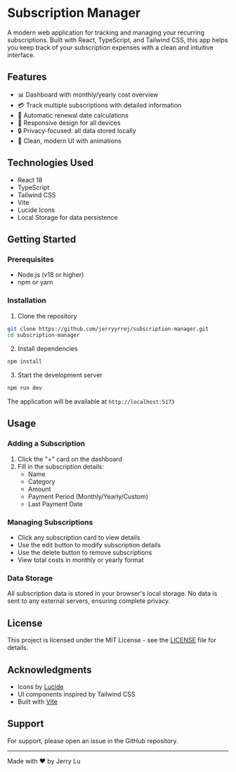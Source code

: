 # Subscription Manager

A modern web application for tracking and managing your recurring subscriptions. Built with React, TypeScript, and Tailwind CSS, this app helps you keep track of your subscription expenses with a clean and intuitive interface.

## Features

- 📊 Dashboard with monthly/yearly cost overview
- 💳 Track multiple subscriptions with detailed information
- 🔄 Automatic renewal date calculations
- 📱 Responsive design for all devices
- 🔒 Privacy-focused: all data stored locally
- 🌙 Clean, modern UI with animations

## Technologies Used

- React 18
- TypeScript
- Tailwind CSS
- Vite
- Lucide Icons
- Local Storage for data persistence

## Getting Started

### Prerequisites

- Node.js (v18 or higher)
- npm or yarn

### Installation

1. Clone the repository
```bash
git clone https://github.com/jerryyrrej/subscription-manager.git
cd subscription-manager
```
2. Install dependencies
```bash
npm install
```
3. Start the development server
```bash
npm run dev
```

The application will be available at `http://localhost:5173`


## Usage

### Adding a Subscription

1. Click the "+" card on the dashboard
2. Fill in the subscription details:
   - Name
   - Category
   - Amount
   - Payment Period (Monthly/Yearly/Custom)
   - Last Payment Date

### Managing Subscriptions

- Click any subscription card to view details
- Use the edit button to modify subscription details
- Use the delete button to remove subscriptions
- View total costs in monthly or yearly format

### Data Storage

All subscription data is stored in your browser's local storage. No data is sent to any external servers, ensuring complete privacy.

## License

This project is licensed under the MIT License - see the [LICENSE](LICENSE) file for details.

## Acknowledgments

- Icons by [Lucide](https://lucide.dev/)
- UI components inspired by Tailwind CSS
- Built with [Vite](https://vitejs.dev/)

## Support

For support, please open an issue in the GitHub repository.

---

Made with ❤️ by Jerry Lu
